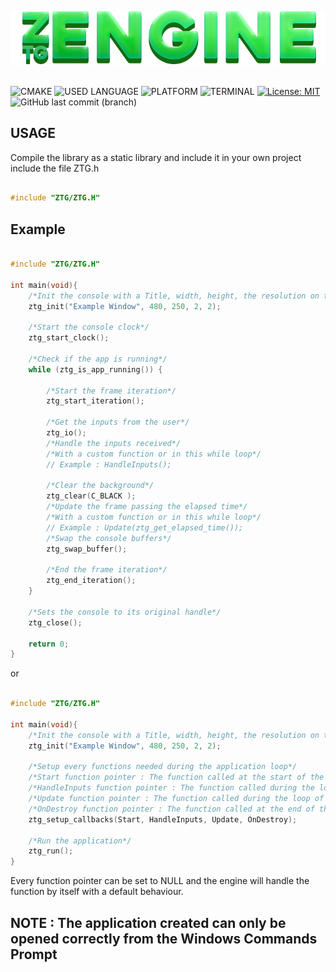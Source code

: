 ##
![LOGO](https://github.com/zLouis043/ZTG/blob/main/src/ZTG/resources/ztg_logo.png)
##
![CMAKE](https://img.shields.io/badge/CMake-064F8C?style=for-the-badge&logo=cmake&logoColor=white)
![USED LANGUAGE](https://img.shields.io/badge/C-00599C?style=for-the-badge&logo=c&logoColor=white)
![PLATFORM](https://img.shields.io/badge/Windows-0078D6?style=for-the-badge&logo=windows&logoColor=white)
![TERMINAL](https://img.shields.io/badge/windows%20terminal-4D4D4D?style=for-the-badge&logo=windows%20terminal&logoColor=white)
[![License: MIT](https://img.shields.io/badge/License-MIT-yellow.svg)](https://opensource.org/licenses/MIT)
![GitHub last commit (branch)](https://img.shields.io/github/last-commit/zLouis043/ZTG/main)

## USAGE 

Compile the library as a static library and include it in your own project include the file ZTG.h

```c

#include "ZTG/ZTG.H"

```

## Example 

```c

#include "ZTG/ZTG.H"

int main(void){
    /*Init the console with a Title, width, height, the resolution on the x axis and y axis*/
    ztg_init("Example Window", 480, 250, 2, 2);

    /*Start the console clock*/
    ztg_start_clock();
    
    /*Check if the app is running*/
    while (ztg_is_app_running()) {

        /*Start the frame iteration*/
        ztg_start_iteration();

        /*Get the inputs from the user*/
        ztg_io();
        /*Handle the inputs received*/
        /*With a custom function or in this while loop*/
        // Example : HandleInputs();

        /*Clear the background*/
        ztg_clear(C_BLACK );
        /*Update the frame passing the elapsed time*/
        /*With a custom function or in this while loop*/
        // Example : Update(ztg_get_elapsed_time());
        /*Swap the console buffers*/
        ztg_swap_buffer();
        
        /*End the frame iteration*/
        ztg_end_iteration();
    }

    /*Sets the console to its original handle*/
    ztg_close();

    return 0;
}

```

or 

```c

#include "ZTG/ZTG.H"

int main(void){
    /*Init the console with a Title, width, height, the resolution on the x axis and y axis*/
    ztg_init("Example Window", 480, 250, 2, 2);

    /*Setup every functions needed during the application loop*/
    /*Start function pointer : The function called at the start of the app*/
    /*HandleInputs function pointer : The function called during the loop of the app to handle the user inputs recieved*/
    /*Update function pointer : The function called during the loop of the appo to update the app frame*/
    /*OnDestroy function pointer : The function called at the end of the app*/
    ztg_setup_callbacks(Start, HandleInputs, Update, OnDestroy);

    /*Run the application*/
    ztg_run();
}

```

Every function pointer can be set to NULL and the engine will handle the function by itself with a default behaviour.

## NOTE : The application created can only be opened correctly from the Windows Commands Prompt
